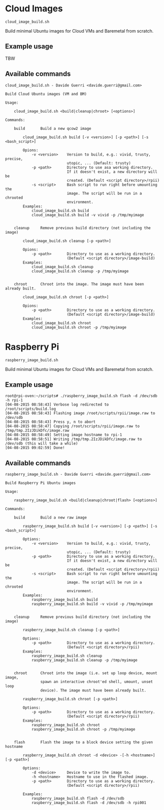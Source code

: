 Cloud Images
============

`cloud_image_build.sh`

Build minimal Ubuntu images for Cloud VMs and Baremetal from scratch.

Example usage
-------------

TBW

Available commands
------------------

    cloud_image_build.sh - Davide Guerri <davide.guerri@gmail.com>

    Build Cloud Ubuntu images (VM and BM)

    Usage:

        cloud_image_build.sh <build|cleanup|chroot> [<options>]

    Commands:

        build       Build a new qcow2 image

            cloud_image_build.sh build [-v <version>] [-p <path>] [-s <bash_script>]

            Opions:
                -v <version>    Version to build, e.g.: vivid, trusty, precise,
                                utopic, ... (Default: trusty)
                -p <path>       Directory to use asa working directory.
                                If it doesn't exist, a new directory will be
                                created. (Default <script directory>/rpii)
                -s <script>     Bash script to run right before umounting the
                                image. The script will be run in a chrooted
                                environment.
            Examples:
                cloud_image_build.sh build
                cloud_image_build.sh build -v vivid -p /tmp/myimage


        cleanup     Remove previous build directory (not including the image)

            cloud_image_build.sh cleanup [-p <path>]

            Opions:
                -p <path>       Directory to use as a working directory.
                                (Default <script directory>/image-build)
            Examples:
                cloud_image_build.sh cleanup
                cloud_image_build.sh cleanup -p /tmp/myimage


        chroot      Chroot into the image. The image must have been already built.

            cloud_image_build.sh chroot [-p <path>]

            Opions:
                -p <path>       Directory to use as a working directory.
                                (Default <script directory>/image-build)
            Examples:
                cloud_image_build.sh chroot
                cloud_image_build.sh chroot -p /tmp/myimage


Raspberry Pi
============

`raspberry_image_build.sh`

Build minimal Ubuntu images for Cloud VMs and Baremetal from scratch.


Example usage
-------------

    root@rpi-oven:~/scripts# ./raspberry_image_build.sh flash -d /dev/sdb -h rpi-1
    [04-08-2015 08:58:43] Verbose log redirected to /root/scripts/build.log
    [04-08-2015 08:58:43] Flashing image /root/scripts/rpii/image.raw to /dev/sdb
    [04-08-2015 08:58:43] Press y, n to abort
    [04-08-2015 08:58:47] Copying /root/scripts/rpii/image.raw to /tmp/tmp.2IzJDikDfc/image.raw
    [04-08-2015 08:58:49] Setting image hostname to rpi-1
    [04-08-2015 08:58:51] Writing /tmp/tmp.2IzJDikDfc/image.raw to /dev/sdb (this will take a while)
    [04-08-2015 09:02:59] Done!


Available commands
------------------

    raspberry_image_build.sh - Davide Guerri <davide.guerri@gmail.com>

    Build Raspberry Pi Ubuntu images

    Usage:

        raspberry_image_build.sh <build|cleanup|chroot|flash> [<options>]

    Commands:

        build       Build a new raw image

            raspberry_image_build.sh build [-v <version>] [-p <path>] [-s <bash_script>]

            Options:
                -v <version>    Version to build, e.g.: vivid, trusty, precise,
                                utopic, ... (Default: trusty)
                -p <path>       Directory to use as a working directory.
                                If it doesn't exist, a new directory will be
                                created. (Default <script directory>/rpii)
                -s <script>     Bash script to run right before umounting the
                                image. The script will be run in a chrooted
                                environment.
            Examples:
                raspberry_image_build.sh build
                raspberry_image_build.sh build -v vivid -p /tmp/myimage


        cleanup     Remove previous build directory (not including the image)

            raspberry_image_build.sh cleanup [-p <path>]

            Options:
                -p <path>       Directory to use as a working directory.
                                (Default <script directory>/rpii)
            Examples:
                raspberry_image_build.sh cleanup
                raspberry_image_build.sh cleanup -p /tmp/myimage


        chroot      Chroot into the image (i.e. set up loop device, mount image,
                    spawn an interactive chroot'ed shell, umount, unset loop
                    device). The image must have been already built.

            raspberry_image_build.sh chroot [-p <path>]

            Options:
                -p <path>       Directory to use as a working directory.
                                (Default <script directory>/rpii)
            Examples:
                raspberry_image_build.sh chroot
                raspberry_image_build.sh chroot -p /tmp/myimage


        flash       Flash the image to a block device setting the given hostname

            raspberry_image_build.sh chroot -d <device> -[-h <hostname>] [-p <path>]

            Options:
                -d <device>     Device to write the image to.
                -h <hostname>   Hostname to use in the flashed image.
                -p <path>       Directory to use as a working directory.
                                (Default <script directory>/rpii)

            Examples:
                raspberry_image_build.sh flash -d /dev/sdb
                raspberry_image_build.sh flash -d /dev/sdb -h rpi001
